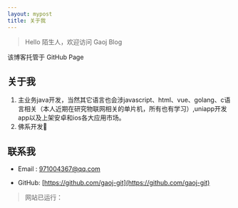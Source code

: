 ```yaml
---
layout: mypost
title: 关于我
---
```


> Hello 陌生人，欢迎访问 Gaoj Blog

该博客托管于 GitHub Page

## 关于我
1. 主业务java开发，当然其它语言也会涉javascript、html、vue、golang、c语言相关（本人近期在研究物联网相关的单片机，所有也有学习）,uniapp开发app以及上架安卓和ios各大应用市场。
2. 佛系开发🙂

## 联系我

- Email&nbsp;: [971004367@qq.com](mailto:971004367@qq.com)

- GitHub: [https://github.com/gaoj-git](https://github.com/gaoj-git)
  
> 网站已运行： <span id="show_time"></span>

<script  type="text/javascript" language="javascript">
    function siteTime(){
        window.setTimeout("siteTime()", 1000);
        var seconds = 1000;
        var minutes = seconds * 60;
        var hours = minutes * 60;
        var days = hours * 24;
        var years = days * 365;
        var today = new Date();
        var todayYear = today.getFullYear();
        var todayMonth = today.getMonth()+1;
        var todayDate = today.getDate();
        var todayHour = today.getHours();
        var todayMinute = today.getMinutes();
        var todaySecond = today.getSeconds();
        /* Date.UTC() -- 返回date对象距世界标准时间(UTC)1970年1月1日午夜之间的毫秒数(时间戳)
        year - 作为date对象的年份，为4位年份值
        month - 0-11之间的整数，做为date对象的月份
        day - 1-31之间的整数，做为date对象的天数
        hours - 0(午夜24点)-23之间的整数，做为date对象的小时数
        minutes - 0-59之间的整数，做为date对象的分钟数
        seconds - 0-59之间的整数，做为date对象的秒数
        microseconds - 0-999之间的整数，做为date对象的毫秒数 */
        var t1 = Date.UTC(2021,07,25,00,00,00); //北京时间创建网站的时间
        var t2 = Date.UTC(todayYear,todayMonth,todayDate,todayHour,todayMinute,todaySecond);
        var diff = t2-t1;
        var diffYears = Math.floor(diff/years);
        var diffDays = Math.floor((diff/days)-diffYears*365);
        var diffHours = Math.floor((diff-(diffYears*365+diffDays)*days)/hours);
        var diffMinutes = Math.floor((diff-(diffYears*365+diffDays)*days-diffHours*hours)/minutes);
        var diffSeconds = Math.floor((diff-(diffYears*365+diffDays)*days-diffHours*hours-diffMinutes*minutes)/seconds);
        document.getElementById("show_time").innerHTML=diffYears+"年"+diffDays+"天"+diffHours+"小时"+diffMinutes+"分钟"+diffSeconds+"秒"; //+diffYears+"年"
    }
    siteTime();
</script>
